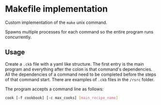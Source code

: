 # Makefile implementation

Custom implementation of the `make` unix command. 

Spawns multiple processes for each command so the entire program runs concurrently.

## Usage

Create a `.ckb` file with a yaml like structure. The first entry is the main program and everything after the colon is that command's dependencies. All the dependencies of a command need to be completed before the steps of that command start. There are examples of `.ckb` files in the `/rsrc` folder.

The program accepts a command line as follows:
```bash
cook [-f cookbook] [-c max_cooks] [main_recipe_name]
```